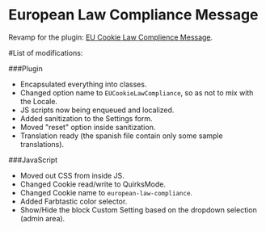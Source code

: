 European Law Compliance Message
===============================

Revamp for the plugin: [EU Cookie Law Complience Message](http://wordpress.org/plugins/eu-cookie-law-consent).

#List of modifications:

###Plugin

 - Encapsulated everything into classes.
 - Changed option name to `EUCookieLawCompliance`, so as not to mix with the Locale.
 - JS scripts now being enqueued and localized.
 - Added sanitization to the Settings form.
 - Moved "reset" option inside sanitization.
 - Translation ready (the spanish file contain only some sample translations).

###JavaScript

 - Moved out CSS from inside JS.
 - Changed Cookie read/write to QuirksMode.
 - Changed Cookie name to `european-law-compliance`.
 - Added Farbtastic color selector.
 - Show/Hide the block Custom Setting based on the dropdown selection (admin area).